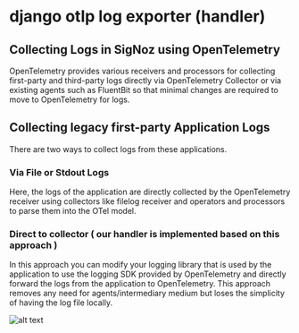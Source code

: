 # django otlp log exporter (handler)

## Collecting Logs in SigNoz using OpenTelemetry

OpenTelemetry provides various receivers and processors for collecting first-party and third-party logs directly via OpenTelemetry Collector or via existing agents such as FluentBit so that minimal changes are required to move to OpenTelemetry for logs.

## Collecting legacy first-party Application Logs

There are two ways to collect logs from these applications.

### Via File or Stdout Logs

Here, the logs of the application are directly collected by the OpenTelemetry receiver using collectors like filelog receiver and operators and processors to parse them into the OTel model.

### Direct to collector ( our handler is implemented based on this approach )

In this approach you can modify your logging library that is used by the application to use the logging SDK provided by OpenTelemetry and directly forward the logs from the application to OpenTelemetry. This approach removes any need for agents/intermediary medium but loses the simplicity of having the log file locally.

![alt text](https://github.com/mojtabaakbari221b/django_otlp_log_exporter/blob/main/direct_to_collector.png)
